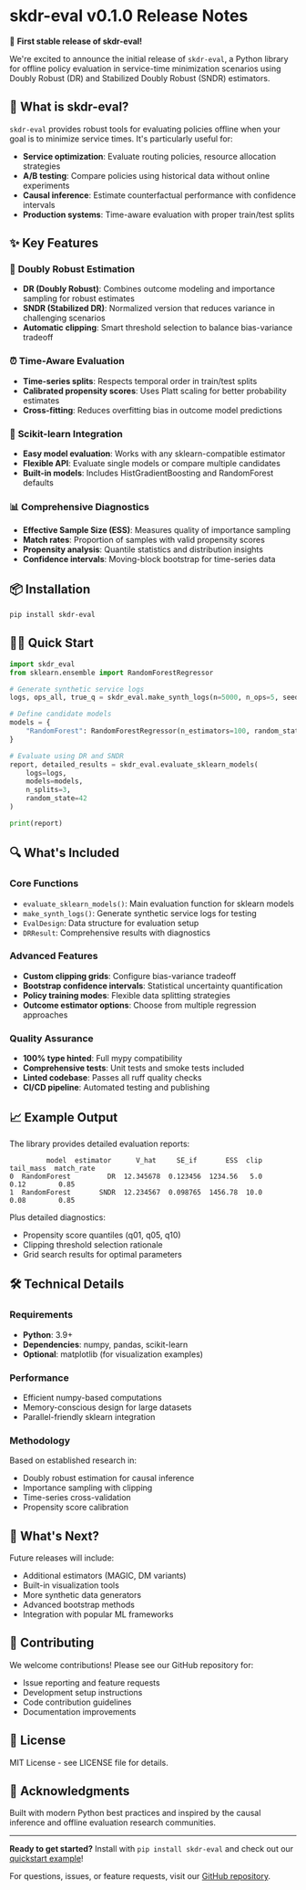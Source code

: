 # skdr-eval v0.1.0 Release Notes

🎉 **First stable release of skdr-eval!**

We're excited to announce the initial release of `skdr-eval`, a Python library for offline policy evaluation in service-time minimization scenarios using Doubly Robust (DR) and Stabilized Doubly Robust (SNDR) estimators.

## 🚀 What is skdr-eval?

`skdr-eval` provides robust tools for evaluating policies offline when your goal is to minimize service times. It's particularly useful for:

- **Service optimization**: Evaluate routing policies, resource allocation strategies
- **A/B testing**: Compare policies using historical data without online experiments
- **Causal inference**: Estimate counterfactual performance with confidence intervals
- **Production systems**: Time-aware evaluation with proper train/test splits

## ✨ Key Features

### 🎯 **Doubly Robust Estimation**
- **DR (Doubly Robust)**: Combines outcome modeling and importance sampling for robust estimates
- **SNDR (Stabilized DR)**: Normalized version that reduces variance in challenging scenarios
- **Automatic clipping**: Smart threshold selection to balance bias-variance tradeoff

### ⏰ **Time-Aware Evaluation**
- **Time-series splits**: Respects temporal order in train/test splits
- **Calibrated propensity scores**: Uses Platt scaling for better probability estimates
- **Cross-fitting**: Reduces overfitting bias in outcome model predictions

### 🔧 **Scikit-learn Integration**
- **Easy model evaluation**: Works with any sklearn-compatible estimator
- **Flexible API**: Evaluate single models or compare multiple candidates
- **Built-in models**: Includes HistGradientBoosting and RandomForest defaults

### 📊 **Comprehensive Diagnostics**
- **Effective Sample Size (ESS)**: Measures quality of importance sampling
- **Match rates**: Proportion of samples with valid propensity scores
- **Propensity analysis**: Quantile statistics and distribution insights
- **Confidence intervals**: Moving-block bootstrap for time-series data

## 📦 Installation

```bash
pip install skdr-eval
```

## 🏃‍♂️ Quick Start

```python
import skdr_eval
from sklearn.ensemble import RandomForestRegressor

# Generate synthetic service logs
logs, ops_all, true_q = skdr_eval.make_synth_logs(n=5000, n_ops=5, seed=42)

# Define candidate models
models = {
    "RandomForest": RandomForestRegressor(n_estimators=100, random_state=42),
}

# Evaluate using DR and SNDR
report, detailed_results = skdr_eval.evaluate_sklearn_models(
    logs=logs,
    models=models,
    n_splits=3,
    random_state=42
)

print(report)
```

## 🔍 What's Included

### Core Functions
- `evaluate_sklearn_models()`: Main evaluation function for sklearn models
- `make_synth_logs()`: Generate synthetic service logs for testing
- `EvalDesign`: Data structure for evaluation setup
- `DRResult`: Comprehensive results with diagnostics

### Advanced Features
- **Custom clipping grids**: Configure bias-variance tradeoff
- **Bootstrap confidence intervals**: Statistical uncertainty quantification
- **Policy training modes**: Flexible data splitting strategies
- **Outcome estimator options**: Choose from multiple regression approaches

### Quality Assurance
- **100% type hinted**: Full mypy compatibility
- **Comprehensive tests**: Unit tests and smoke tests included
- **Linted codebase**: Passes all ruff quality checks
- **CI/CD pipeline**: Automated testing and publishing

## 📈 Example Output

The library provides detailed evaluation reports:

```
         model  estimator      V_hat     SE_if       ESS  clip  tail_mass  match_rate
0  RandomForest         DR  12.345678  0.123456  1234.56   5.0       0.12        0.85
1  RandomForest       SNDR  12.234567  0.098765  1456.78  10.0       0.08        0.85
```

Plus detailed diagnostics:
- Propensity score quantiles (q01, q05, q10)
- Clipping threshold selection rationale
- Grid search results for optimal parameters

## 🛠️ Technical Details

### Requirements
- **Python**: 3.9+
- **Dependencies**: numpy, pandas, scikit-learn
- **Optional**: matplotlib (for visualization examples)

### Performance
- Efficient numpy-based computations
- Memory-conscious design for large datasets
- Parallel-friendly sklearn integration

### Methodology
Based on established research in:
- Doubly robust estimation for causal inference
- Importance sampling with clipping
- Time-series cross-validation
- Propensity score calibration

## 🔮 What's Next?

Future releases will include:
- Additional estimators (MAGIC, DM variants)
- Built-in visualization tools
- More synthetic data generators
- Advanced bootstrap methods
- Integration with popular ML frameworks

## 🤝 Contributing

We welcome contributions! Please see our GitHub repository for:
- Issue reporting and feature requests
- Development setup instructions
- Code contribution guidelines
- Documentation improvements

## 📄 License

MIT License - see LICENSE file for details.

## 🙏 Acknowledgments

Built with modern Python best practices and inspired by the causal inference and offline evaluation research communities.

---

**Ready to get started?** Install with `pip install skdr-eval` and check out our [quickstart example](https://github.com/dgenio/skdr-eval/blob/main/examples/quickstart.py)!

For questions, issues, or feature requests, visit our [GitHub repository](https://github.com/dgenio/skdr-eval).
